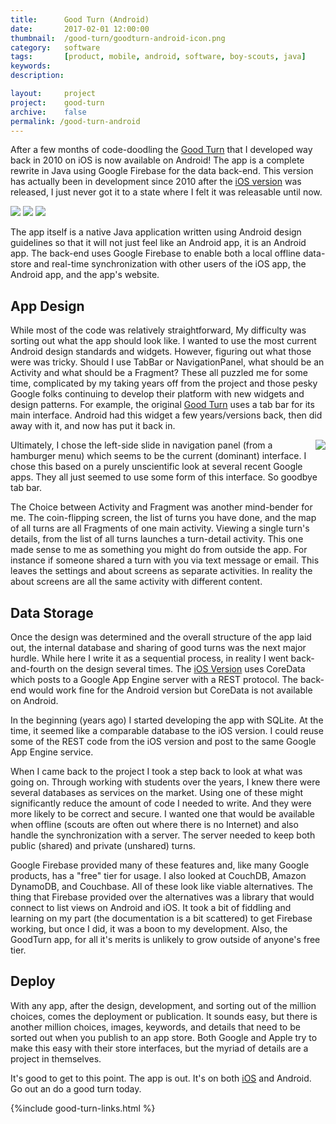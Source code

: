 ```yaml
---
title: 		Good Turn (Android)
date: 		2017-02-01 12:00:00
thumbnail: 	/good-turn/goodturn-android-icon.png
category: 	software
tags: 		[product, mobile, android, software, boy-scouts, java]
keywords:
description:

layout: 	project
project: 	good-turn
archive:	false
permalink: /good-turn-android
---
```

After a few months of code-doodling the [Good Turn][appstore] that I
developed way back in 2010 on iOS is now available on Android!
The app is a complete rewrite in Java using Google Firebase for
the data back-end. This version has actually been in development
since 2010 after the [iOS version][appstore] was released, I just never got
it to a state where I felt it was releasable until now.


<div class="center">
    <img src='{{site.baseurl}}/assets/good-turn/goodturn-android-front.png' />
    <img src='{{site.baseurl}}/assets/good-turn/goodturn-android-back.png' />
    <img src='{{site.baseurl}}/assets/good-turn/goodturn-android-map.png' />
    <!-- img src='{{site.baseurl}}/assets/good-turn/goodturn-android-navbar.png' / -->
</div>

The app itself is a native Java application written using Android 
design guidelines so that it will not just feel like an Android app,
it is an Android app. The back-end uses Google Firebase to enable
both a local offline data-store and real-time synchronization
with other users of the iOS app, the Android app, and the app's website.

## App Design

While most of the code was relatively straightforward, My difficulty was
sorting out what the app should look like. I wanted to use the most 
current Android design standards and widgets. However, figuring out
what those were was tricky. Should I use TabBar or NavigationPanel,
what should be an Activity and what should be a Fragment? These all
puzzled me for some time, complicated by my taking years off from the
project and those pesky Google folks continuing to develop their platform
with new widgets and design patterns. For example, the original [Good Turn][appstore]
uses a tab bar for its main interface. Android had this widget a few
years/versions back, then did away with it, and now has put it back in.

<img style="float: right; display: inline;" src='{{site.baseurl}}/assets/good-turn/goodturn-android-navbar.png' />
Ultimately, I chose the left-side slide in navigation panel (from a
hamburger menu) which seems to be the current (dominant) interface.
I chose this based on a purely unscientific look at several recent Google apps.
They all just seemed to use some form of this interface. So goodbye
tab bar.

The Choice between Activity and Fragment was another mind-bender for me.
The coin-flipping screen, the list of turns you have done, and the map of
all turns are all Fragments of one main activity. Viewing a single turn's
details, from the list of all turns launches a turn-detail activity. This
one made sense to me as something you might do from outside the app. For
instance if someone shared a turn with you via text message or email.
This leaves the settings and about screens as separate activities. 
In reality the about screens are all the same activity with different content. 

## Data Storage

Once the design was determined and the overall structure of the app laid out,
the internal database and sharing of good turns was the next major hurdle. 
While here I write it as a sequential process, in reality I went back-and-fourth
on the design several times. The [iOS Version][appstore] uses CoreData which posts to
a Google App Engine server with a REST protocol. The back-end would work fine
for the Android version but CoreData is not available on Android. 

In the beginning (years ago) I started developing the app with SQLite. At the
time, it seemed like a comparable database to the iOS version. I could 
reuse some of the REST code from the iOS version and post to the same Google
App Engine service. 

When I came back to the project I took a step back to look
at what was going on. Through working with students over the years, 
I knew there were several databases as services on the market. Using one of these
might significantly reduce the amount of code I needed to write. And they were
more likely to be correct and secure. I wanted one that would be available when
offline (scouts are often out where there is no Internet) and also handle the
synchronization with a server. The server needed to keep both public (shared) and 
private (unshared) turns.

Google Firebase provided many of these features and, like many Google products,
has a "free" tier for usage. I also looked at CouchDB, Amazon DynamoDB, and Couchbase.
All of these look like viable alternatives. The thing that Firebase provided over the
alternatives was a library that would connect to list views on Android and iOS. It took
a bit of fiddling and learning on my part (the documentation is a bit scattered)
to get Firebase working, but once I did, it was a boon to my development. Also, the 
GoodTurn app, for all it's merits is unlikely to grow outside of anyone's free tier.

## Deploy

With any app, after the design, development, and sorting out of the million
choices, comes the deployment or publication. It sounds easy, but there is another 
million choices, images, keywords, and details that need to be sorted out when you
publish to an app store. Both Google and Apple try to make this easy with their
store interfaces, but the myriad of details are a project in themselves.

It's good to get to this point. The app is out. It's on both [iOS][appstore] and Android.
Go out an do a good turn today.

{%include good-turn-links.html %}

 [GoodTurnWeb]: http://goodturn.stephenhouser.com/
 [Troop349]: https://sites.google.com/a/stephenhouser.com/troop349/
 [Pack349]: https://sites.google.com/site/pack349buxton/
 [GoogleMaps]: http://maps.google.com/
 [appstore]: https://itunes.apple.com/us/app/good-turn/id380482273?mt=8
 [appstore-badge]: {{site.baseurl}}/assets/logos/download-on-the-app-store.png
 [playstore]: https://play.google.com/store/apps/details?id=com.stephenhouser.goodturn&amp;pcampaignid=MKT-Other-global-all-co-prtnr-py-PartBadge-Mar2515-1
 [playstore-badge]: {{site.baseurl}}/assets/logos/google-play-badge.png
 [appicon-highres]: {{site.baseurl}}/assets/good-turn/goodturn-web-map.png
 [appicon]: {{site.baseurl}}/assets/good-turn/goodturn-web-map.png
